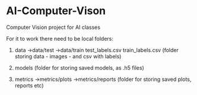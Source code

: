 # AI-Computer-Vison
Computer Vision project for AI classes

For it to work there need to be local folders:
 1) data
    ->data/test
    ->data/train
    test_labels.csv
    train_labels.csv
(folder storing data - images - and csv with labels)

2) models
(folder for storing saved models, as .h5 files)

3) metrics
   ->metrics/plots
   ->metrics/reports
(folder for storing saved plots, reports etc)
